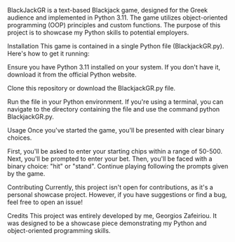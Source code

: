 BlackJackGR is a text-based Blackjack game, designed for the Greek audience and implemented in Python 3.11. The game utilizes object-oriented programming (OOP) principles and custom functions. The purpose of this project is to showcase my Python skills to potential employers.

Installation
This game is contained in a single Python file (BlackjackGR.py). Here's how to get it running:

Ensure you have Python 3.11 installed on your system. If you don't have it, download it from the official Python website.

Clone this repository or download the BlackjackGR.py file.

Run the file in your Python environment. If you're using a terminal, you can navigate to the directory containing the file and use the command python BlackjackGR.py.

Usage
Once you've started the game, you'll be presented with clear binary choices.

First, you'll be asked to enter your starting chips within a range of 50-500.
Next, you'll be prompted to enter your bet.
Then, you'll be faced with a binary choice: "hit" or "stand".
Continue playing following the prompts given by the game.

Contributing
Currently, this project isn't open for contributions, as it's a personal showcase project. However, if you have suggestions or find a bug, feel free to open an issue!

Credits
This project was entirely developed by me, Georgios Zafeiriou. It was designed to be a showcase piece demonstrating my Python and object-oriented programming skills.

